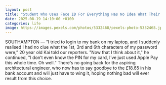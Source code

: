 ```yaml
---
layout: post
title: "Student Who Uses Face ID For Everything Has No Idea What Their Bank Password Is"
date: 2025-08-19 14:10:00 +0100
categories: life
image: https://images.pexels.com/photos/5332468/pexels-photo-5332468.jpeg
---
```

SOUTHAMPTON — “I tried to login to my bank on my laptop, and I suddenly realised I had no clue what the 1st, 3rd and 6th characters of my password were,” 20 year old Kai told our reporters. "Now that I think about it," he continued, "I don’t even know the PIN for my card, I’ve just used Apple Pay this whole time. Oh well.”
There's no going back for the aspiring architectural engineer, who now has to say goodbye to the £18.65 in his bank account and will just have to wing it, hoping nothing bad will ever result from this choice.